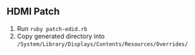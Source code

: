 ## HDMI Patch

1. Run `ruby patch-edid.rb`
2. Copy generated directory into `/System/Library/Displays/Contents/Resources/Overrides/`
